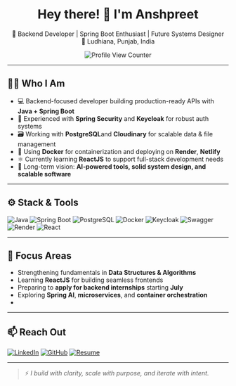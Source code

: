 <h1 align="center">Hey there! 👋 I'm Anshpreet</h1>

<p align="center">
  🚀 Backend Developer | Spring Boot Enthusiast | Future Systems Designer <br>
  📍 Ludhiana, Punjab, India
</p>

<p align="center">
  <img src="https://komarev.com/ghpvc/?username=anshpreetsingh&label=Profile%20Views&color=0e75b6&style=flat" alt="Profile View Counter" />
</p>

---

## 👨‍💻 Who I Am

- 💻 Backend-focused developer building production-ready APIs with **Java + Spring Boot**
- 🔐 Experienced with **Spring Security** and **Keycloak** for robust auth systems
- 🗃️ Working with **PostgreSQL**and **Cloudinary** for scalable data & file management
- 🐳 Using **Docker** for containerization and deploying on **Render**, **Netlify**
- ⚛️ Currently learning **ReactJS** to support full-stack development needs
- 🎯 Long-term vision: **AI-powered tools, solid system design, and scalable software**

---

## ⚙️ Stack & Tools

![Java](https://img.shields.io/badge/Java-ED8B00?style=for-the-badge&logo=java&logoColor=white)
![Spring Boot](https://img.shields.io/badge/Spring%20Boot-6DB33F?style=for-the-badge&logo=spring-boot&logoColor=white)
![PostgreSQL](https://img.shields.io/badge/PostgreSQL-336791?style=for-the-badge&logo=postgresql&logoColor=white)
![Docker](https://img.shields.io/badge/Docker-2496ED?style=for-the-badge&logo=docker&logoColor=white)
![Keycloak](https://img.shields.io/badge/Keycloak-000000?style=for-the-badge&logo=keycloak&logoColor=white)
![Swagger](https://img.shields.io/badge/Swagger-85EA2D?style=for-the-badge&logo=swagger&logoColor=black)
![Render](https://img.shields.io/badge/Render-46E3B7?style=for-the-badge&logo=render&logoColor=black)
![React](https://img.shields.io/badge/React-20232a?style=for-the-badge&logo=react&logoColor=61DAFB)

---

## 🚧 Focus Areas

- Strengthening fundamentals in **Data Structures & Algorithms**
- Learning **ReactJS** for building seamless frontends
- Preparing to **apply for backend internships** starting **July**
- Exploring **Spring AI**, **microservices**, and **container orchestration**
- 
---

## 📫 Reach Out

[![LinkedIn](https://img.shields.io/badge/LinkedIn-blue?style=for-the-badge&logo=linkedin&logoColor=white)](https://www.linkedin.com/in/anshpreet-singh-03855a31a/)
[![GitHub](https://img.shields.io/badge/GitHub-black?style=for-the-badge&logo=github&logoColor=white)](https://github.com/Ansh2099)
[![Resume](https://img.shields.io/badge/Resume-000000?style=flat-square&logo=vercel&logoColor=white)](https://ansh2099.github.io/Resume/resume.pdf)

---

> ⚡ *I build with clarity, scale with purpose, and iterate with intent.*

